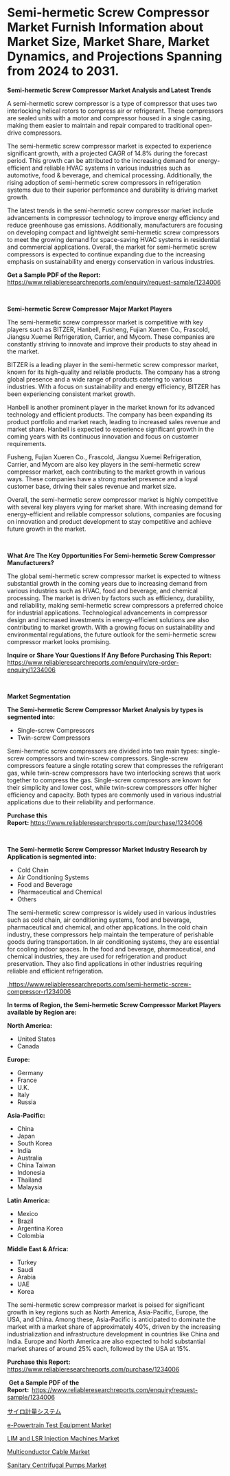 <p><h1>Semi-hermetic Screw Compressor Market Furnish Information about Market Size, Market Share, Market Dynamics, and Projections Spanning from 2024 to 2031.</h1></p><p><strong>Semi-hermetic Screw Compressor Market Analysis and Latest Trends</strong></p>
<p><p>A semi-hermetic screw compressor is a type of compressor that uses two interlocking helical rotors to compress air or refrigerant. These compressors are sealed units with a motor and compressor housed in a single casing, making them easier to maintain and repair compared to traditional open-drive compressors.</p><p>The semi-hermetic screw compressor market is expected to experience significant growth, with a projected CAGR of 14.8% during the forecast period. This growth can be attributed to the increasing demand for energy-efficient and reliable HVAC systems in various industries such as automotive, food & beverage, and chemical processing. Additionally, the rising adoption of semi-hermetic screw compressors in refrigeration systems due to their superior performance and durability is driving market growth.</p><p>The latest trends in the semi-hermetic screw compressor market include advancements in compressor technology to improve energy efficiency and reduce greenhouse gas emissions. Additionally, manufacturers are focusing on developing compact and lightweight semi-hermetic screw compressors to meet the growing demand for space-saving HVAC systems in residential and commercial applications. Overall, the market for semi-hermetic screw compressors is expected to continue expanding due to the increasing emphasis on sustainability and energy conservation in various industries.</p></p>
<p><strong>Get a Sample PDF of the Report:&nbsp;</strong> <a href="https://www.reliableresearchreports.com/enquiry/request-sample/1234006">https://www.reliableresearchreports.com/enquiry/request-sample/1234006</a></p>
<p>&nbsp;</p>
<p><strong>Semi-hermetic Screw Compressor Major Market Players</strong></p>
<p><p>The semi-hermetic screw compressor market is competitive with key players such as BITZER, Hanbell, Fusheng, Fujian Xueren Co., Frascold, Jiangsu Xuemei Refrigeration, Carrier, and Mycom. These companies are constantly striving to innovate and improve their products to stay ahead in the market.</p><p>BITZER is a leading player in the semi-hermetic screw compressor market, known for its high-quality and reliable products. The company has a strong global presence and a wide range of products catering to various industries. With a focus on sustainability and energy efficiency, BITZER has been experiencing consistent market growth.</p><p>Hanbell is another prominent player in the market known for its advanced technology and efficient products. The company has been expanding its product portfolio and market reach, leading to increased sales revenue and market share. Hanbell is expected to experience significant growth in the coming years with its continuous innovation and focus on customer requirements.</p><p>Fusheng, Fujian Xueren Co., Frascold, Jiangsu Xuemei Refrigeration, Carrier, and Mycom are also key players in the semi-hermetic screw compressor market, each contributing to the market growth in various ways. These companies have a strong market presence and a loyal customer base, driving their sales revenue and market size.</p><p>Overall, the semi-hermetic screw compressor market is highly competitive with several key players vying for market share. With increasing demand for energy-efficient and reliable compressor solutions, companies are focusing on innovation and product development to stay competitive and achieve future growth in the market.</p></p>
<p>&nbsp;</p>
<p><strong>What Are The Key Opportunities For Semi-hermetic Screw Compressor Manufacturers?</strong></p>
<p><p>The global semi-hermetic screw compressor market is expected to witness substantial growth in the coming years due to increasing demand from various industries such as HVAC, food and beverage, and chemical processing. The market is driven by factors such as efficiency, durability, and reliability, making semi-hermetic screw compressors a preferred choice for industrial applications. Technological advancements in compressor design and increased investments in energy-efficient solutions are also contributing to market growth. With a growing focus on sustainability and environmental regulations, the future outlook for the semi-hermetic screw compressor market looks promising.</p></p>
<p><strong>Inquire or Share Your Questions If Any Before Purchasing This Report:</strong> <a href="https://www.reliableresearchreports.com/enquiry/pre-order-enquiry/1234006">https://www.reliableresearchreports.com/enquiry/pre-order-enquiry/1234006</a></p>
<p>&nbsp;</p>
<p><strong>Market Segmentation</strong></p>
<p><strong>The Semi-hermetic Screw Compressor Market Analysis by types is segmented into:</strong></p>
<p><ul><li>Single-screw Compressors</li><li>Twin-screw Compressors</li></ul></p>
<p><p>Semi-hermetic screw compressors are divided into two main types: single-screw compressors and twin-screw compressors. Single-screw compressors feature a single rotating screw that compresses the refrigerant gas, while twin-screw compressors have two interlocking screws that work together to compress the gas. Single-screw compressors are known for their simplicity and lower cost, while twin-screw compressors offer higher efficiency and capacity. Both types are commonly used in various industrial applications due to their reliability and performance.</p></p>
<p><strong>Purchase this Report:&nbsp;</strong><a href="https://www.reliableresearchreports.com/purchase/1234006">https://www.reliableresearchreports.com/purchase/1234006</a></p>
<p>&nbsp;</p>
<p><strong>The Semi-hermetic Screw Compressor Market Industry Research by Application is segmented into:</strong></p>
<p><ul><li>Cold Chain</li><li>Air Conditioning Systems</li><li>Food and Beverage</li><li>Pharmaceutical and Chemical</li><li>Others</li></ul></p>
<p><p>The semi-hermetic screw compressor is widely used in various industries such as cold chain, air conditioning systems, food and beverage, pharmaceutical and chemical, and other applications. In the cold chain industry, these compressors help maintain the temperature of perishable goods during transportation. In air conditioning systems, they are essential for cooling indoor spaces. In the food and beverage, pharmaceutical, and chemical industries, they are used for refrigeration and product preservation. They also find applications in other industries requiring reliable and efficient refrigeration.</p></p>
<p><a href="https://www.reliableresearchreports.com/semi-hermetic-screw-compressor-r1234006">&nbsp;https://www.reliableresearchreports.com/semi-hermetic-screw-compressor-r1234006</a></p>
<p><strong>In terms of Region, the Semi-hermetic Screw Compressor Market Players available by Region are:</strong></p>
<p>
    <p> <strong> North America: </strong>
        <ul>
            <li>United States</li>
            <li>Canada</li>
        </ul>
        </p> 
    <p> <strong> Europe: </strong>
        <ul>
            <li>Germany</li>
            <li>France</li>
            <li>U.K.</li>
            <li>Italy</li>
            <li>Russia</li>
        </ul>
        </p> 
    <p> <strong> Asia-Pacific: </strong>
        <ul>
            <li>China</li>
            <li>Japan</li>
            <li>South Korea</li>
            <li>India</li>
            <li>Australia</li>
            <li>China Taiwan</li>
            <li>Indonesia</li>
            <li>Thailand</li>
            <li>Malaysia</li>
        </ul>
        </p> 
    <p> <strong> Latin America: </strong>
        <ul>
            <li>Mexico</li>
            <li>Brazil</li>
            <li>Argentina Korea</li>
            <li>Colombia</li>
        </ul>
        </p> 
    <p> <strong> Middle East & Africa: </strong>
        <ul>
            <li>Turkey</li>
            <li>Saudi</li>
            <li>Arabia</li>
            <li>UAE</li>
            <li>Korea</li>
        </ul>
    </p>
    </p>
<p><p>The semi-hermetic screw compressor market is poised for significant growth in key regions such as North America, Asia-Pacific, Europe, the USA, and China. Among these, Asia-Pacific is anticipated to dominate the market with a market share of approximately 40%, driven by the increasing industrialization and infrastructure development in countries like China and India. Europe and North America are also expected to hold substantial market shares of around 25% each, followed by the USA at 15%.</p></p>
<p><strong>Purchase this Report: </strong><a href="https://www.reliableresearchreports.com/purchase/1234006">https://www.reliableresearchreports.com/purchase/1234006</a></p>
<p>&nbsp;<strong>Get a Sample PDF of the Report:&nbsp;&nbsp;</strong><a href="https://www.reliableresearchreports.com/enquiry/request-sample/1234006">https://www.reliableresearchreports.com/enquiry/request-sample/1234006</a></p>
<p><strong></strong></p>
<p><p><a href="https://github.com/mohamedbakry57/Market-Research-Report-List-3/blob/main/344442939863.md">サイロ計量システム</a></p><p><a href="https://github.com/fiixsa/Market-Research-Report-List-2/blob/main/e-powertrain-test-equipment-market.md">e-Powertrain Test Equipment Market</a></p><p><a href="https://github.com/cecuraprangm/Market-Research-Report-List-2/blob/main/lim-and-lsr-injection-machines-market.md">LIM and LSR Injection Machines Market</a></p><p><a href="https://issuu.com/reportprime-2/docs/multiconductor-cable-market-size-2030.pptx">Multiconductor Cable Market</a></p><p><a href="https://www.linkedin.com/pulse/sanitary-centrifugal-pumps-market-outlook-industry-overview-nkhef?trackingId=a%2F6kIii%2Fl4mkvefm%2FzFF7w%3D%3D">Sanitary Centrifugal Pumps Market</a></p></p>